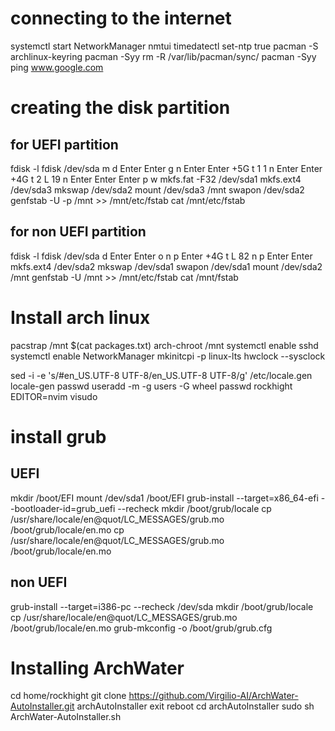 # connecting to the internet
systemctl start NetworkManager
nmtui
timedatectl set-ntp true
pacman -S archlinux-keyring
pacman -Syy
rm -R /var/lib/pacman/sync/
pacman -Syy
ping www.google.com

# creating the disk partition
## for UEFI partition
fdisk -l
fdisk /dev/sda
m
d
Enter
Enter
g
n
Enter
Enter
+5G
t
1
1
n
Enter
Enter
+4G
t
2
L
19
n
Enter
Enter
Enter
p
w
mkfs.fat -F32 /dev/sda1
mkfs.ext4 /dev/sda3
mkswap /dev/sda2
mount /dev/sda3 /mnt
swapon /dev/sda2
genfstab -U -p /mnt >> /mnt/etc/fstab
cat /mnt/etc/fstab

## for non UEFI partition
fdisk -l
fdisk /dev/sda
d
Enter
Enter
o
n
p
Enter
+4G
t
L
82
n
p
Enter
Enter
mkfs.ext4 /dev/sda2
mkswap /dev/sda1
swapon /dev/sda1
mount /dev/sda2 /mnt
genfstab -U /mnt >> /mnt/etc/fstab
cat /mnt/fstab

# Install arch linux
pacstrap /mnt $(cat packages.txt)
arch-chroot /mnt
systemctl enable sshd
systemctl enable NetworkManager
mkinitcpi -p linux-lts
hwclock --sysclock

sed -i -e 's/#en_US.UTF-8 UTF-8/en_US.UTF-8 UTF-8/g' /etc/locale.gen
locale-gen
passwd
useradd -m -g users -G wheel <username>
passwd rockhight
EDITOR=nvim visudo

# install grub

## UEFI
mkdir /boot/EFI
mount /dev/sda1 /boot/EFI
grub-install --target=x86_64-efi --bootloader-id=grub_uefi --recheck
mkdir /boot/grub/locale
cp /usr/share/locale/en\@quot/LC_MESSAGES/grub.mo /boot/grub/locale/en.mo
cp /usr/share/locale/en\@quot/LC_MESSAGES/grub.mo /boot/grub/locale/en.mo

## non UEFI
grub-install --target=i386-pc --recheck /dev/sda
mkdir /boot/grub/locale
cp /usr/share/locale/en\@quot/LC_MESSAGES/grub.mo /boot/grub/locale/en.mo
grub-mkconfig -o /boot/grub/grub.cfg

# Installing ArchWater
cd home/rockhight
git clone https://github.com/Virgilio-AI/ArchWater-AutoInstaller.git archAutoInstaller
exit
reboot
cd archAutoInstaller
sudo sh ArchWater-AutoInstaller.sh
